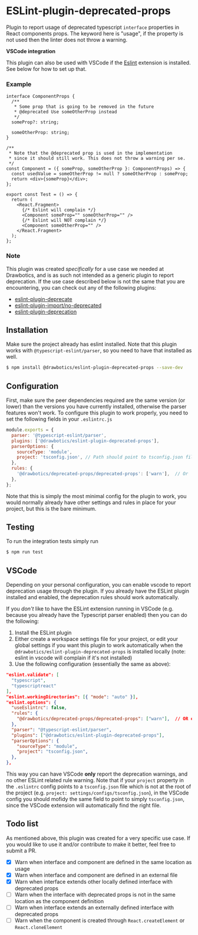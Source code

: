 # ESLint-plugin-deprecated-props

Plugin to report usage of deprecated typescript `interface` properties in React components props. The keyword here is "usage", if the property is not used then the linter does not throw a warning.

**VSCode integration**

This plugin can also be used with VSCode if the [Eslint](https://github.com/microsoft/vscode-eslint) extension is installed. See below for how to set up that.

### Example
```tsx
interface ComponentProps {
  /**
   * Some prop that is going to be removed in the future
   * @deprecated Use someOtherProp instead
   */
  someProp?: string;

  someOtherProp: string;
}

/**
 * Note that the @deprecated prop is used in the implementation
 * since it should still work. This does not throw a warning per se.
 */
const Component = ({ someProp, someOtherProp }: ComponentProps) => {
  const usedValue = someOtherProp != null ? someOtherProp : someProp;
  return <div>{someProp}</div>;
};

export const Test = () => {
  return (
    <React.Fragment>
      {/* Eslint will complain */}
      <Component someProp="" someOtherProp="" /> 
      {/* Eslint will NOT complain */}
      <Component someOtherProp="" />
    </React.Fragment>
  );
};
```

### Note
This plugin was created _specifically_ for a use case we needed at Drawbotics, and is as such not intended as a generic plugin to report deprecation. If the use case described below is not the same that you are encountering, you can check out any of the following plugins:
- [eslint-plugin-deprecate](https://github.com/AlexMost/eslint-plugin-deprecate)
- [eslint-plugin-import/no-deprecated](https://github.com/benmosher/eslint-plugin-import/blob/master/docs/rules/no-deprecated.md)
- [eslint-plugin-deprecation](https://github.com/gund/eslint-plugin-deprecation)


## Installation
Make sure the project already has eslint installed. Note that this plugin works with `@typescript-eslint/parser`, so you need to have that installed as well.
```bash
$ npm install @drawbotics/eslint-plugin-deprecated-props --save-dev
```

## Configuration
First, make sure the peer dependencies required are the same version (or lower) than the versions you have currently installed, otherwise the parser features won't work.
To configure this plugin to work properly, you need to set the following fields in your `.eslintrc.js`
```js
module.exports = {
  parser: '@typescript-eslint/parser',
  plugins: ['@drawbotics/eslint-plugin-deprecated-props'],
  parserOptions: {
    sourceType: 'module',
    project: 'tsconfig.json', // Path should point to tsconfig.json file, without leading `./` 
  },
  rules: {
    '@drawbotics/deprecated-props/deprecated-props': ['warn'],  // Or 'error'
  },
};
```
Note that this is simply the most minimal config for the plugin to work, you would normally already have other settings and rules in place for your project, but this is the bare minimum.

## Testing
To run the integration tests simply run
```bash
$ npm run test
```

## VSCode
Depending on your personal configuration, you can enable vscode to report deprecation usage through the plugin. If you already have the ESLint plugin installed and enabled, the deprecation rules should work automatically.

If you _don't_ like to have the ESLint extension running in VSCode (e.g. because you already have the Typescript parser enabled) then you can do the following:
1. Install the ESLint plugin
2. Either create a workspace settings file for your project, or edit your global settings if you want this plugin to work automatically when the `@drawbotics/eslint-plugin-deprecated-props` is installed locally (note: eslint in vscode will complain if it's not installed)
3. Use the following configuration (essentially the same as above):
```json
"eslint.validate": [
  "typescript",
  "typescriptreact"
],
"eslint.workingDirectories": [{ "mode": "auto" }],
"eslint.options": {
  "useEslintrc": false,
  "rules": {
    "@drawbotics/deprecated-props/deprecated-props": ["warn"],  // OR error
  },
  "parser": "@typescript-eslint/parser",
  "plugins": ["@drawbotics/eslint-plugin-deprecated-props"],
  "parserOptions": {
    "sourceType": "module",
    "project": "tsconfig.json",
  },
},
```
This way you can have VSCode **only** report the deprecation warnings, and no other ESLint related rule warning. Note that if your `project` property in the `.eslintrc` config points to a `tsconfig.json` file which is not at the root of the project (e.g. `project: settings/configs/tsconfig.json`), in the VSCode config you should mofidy the same field to point to simply `tsconfig.json`, since the VSCode extension will automatically find the right file.

## Todo list
As mentioned above, this plugin was created for a very specific use case. If you would like to use it and/or contribute to make it better, feel free to submit a PR.

- [x] Warn when interface and component are defined in the same location as usage
- [x] Warn when interface and component are defined in an external file
- [x] Warn when interface extends other locally defined interface with deprecated props
- [ ] Warn when the interface with deprecated props is not in the same location as the component definition
- [ ] Warn when interface extends an externally defined interface with deprecated props
- [ ] Warn when the component is created through `React.createElement` or `React.cloneElement`